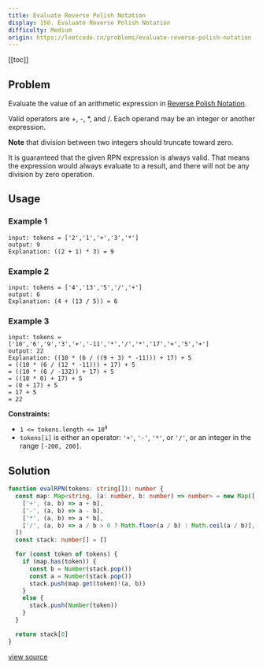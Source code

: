 ```yaml
---
title: Evaluate Reverse Polish Notation
display: 150. Evaluate Reverse Polish Notation
difficulty: Medium
origin: https://leetcode.cn/problems/evaluate-reverse-polish-notation
---
```


[[toc]]

## Problem

Evaluate the value of an arithmetic expression in <a href="http://en.wikipedia.org/wiki/Reverse_Polish_notation" target="_blank">Reverse Polish Notation</a>.

Valid operators are +, -, *, and /. Each operand may be an integer or another expression.

**Note** that division between two integers should truncate toward zero.

It is guaranteed that the given RPN expression is always valid. That means the expression would always evaluate to a result, and there will not be any division by zero operation.

## Usage

### Example 1

```
input: tokens = ['2','1','+','3','*']
output: 9
Explanation: ((2 + 1) * 3) = 9
```

### Example 2

```
input: tokens = ['4','13','5','/','+']
output: 6
Explanation: (4 + (13 / 5)) = 6
```

### Example 3

```
input: tokens = ['10','6','9','3','+','-11','*','/','*','17','+','5','+']
output: 22
Explanation: ((10 * (6 / ((9 + 3) * -11))) + 17) + 5
= ((10 * (6 / (12 * -11))) + 17) + 5
= ((10 * (6 / -132)) + 17) + 5
= ((10 * 0) + 17) + 5
= (0 + 17) + 5
= 17 + 5
= 22
```


**Constraints:**

- <code>1 &lt;= tokens.length &lt;= 10<sup>4</sup></code>
- <code>tokens[i]</code> is either an operator: <code>'+'</code>, <code>'-'</code>, <code>'*'</code>, or <code>'/'</code>, or an integer in the range <code>[-200, 200]</code>.


## Solution

```ts
function evalRPN(tokens: string[]): number {
  const map: Map<string, (a: number, b: number) => number> = new Map([
    ['+', (a, b) => a + b],
    ['-', (a, b) => a - b],
    ['*', (a, b) => a * b],
    ['/', (a, b) => a / b > 0 ? Math.floor(a / b) : Math.ceil(a / b)],
  ])
  const stack: number[] = []

  for (const token of tokens) {
    if (map.has(token)) {
      const b = Number(stack.pop())
      const a = Number(stack.pop())
      stack.push(map.get(token)!(a, b))
    }
    else {
      stack.push(Number(token))
    }
  }

  return stack[0]
}
```

[view source](https://leetcode.cn/problems/evaluate-reverse-polish-notation)
